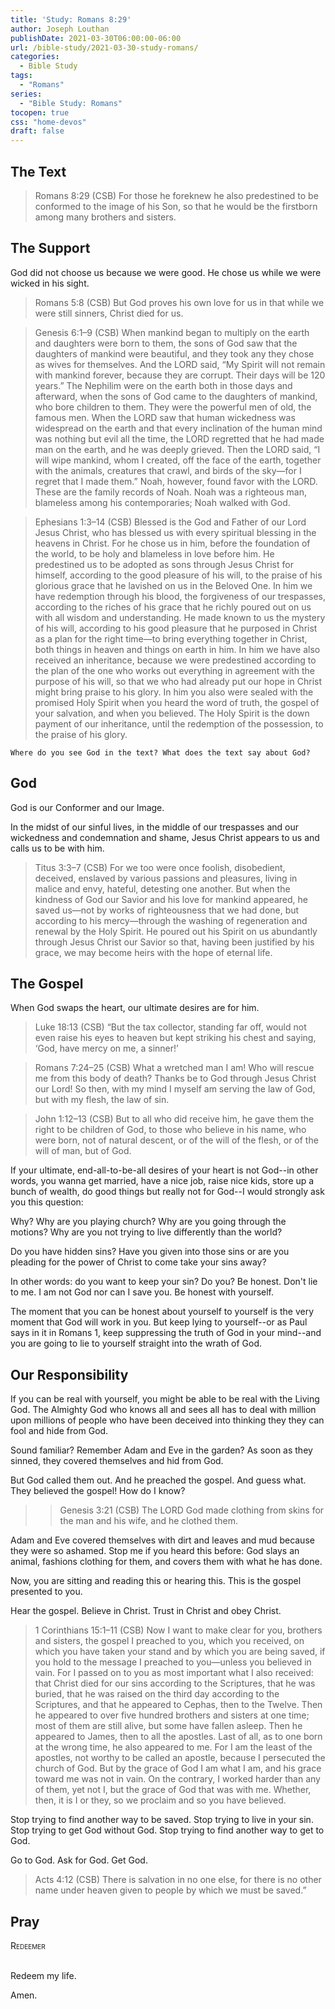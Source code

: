 ```yaml
---
title: 'Study: Romans 8:29'
author: Joseph Louthan
publishDate: 2021-03-30T06:00:00-06:00
url: /bible-study/2021-03-30-study-romans/
categories:
  - Bible Study
tags:
  - "Romans"
series:
  - "Bible Study: Romans"
tocopen: true
css: "home-devos"
draft: false
---
```

## The Text

>Romans 8:29 (CSB) For those he foreknew he also predestined to be conformed to the image of his Son, so that he would be the firstborn among many brothers and sisters.

## The Support

God did not choose us because we were good. He chose us while we were wicked in his sight.

>Romans 5:8 (CSB) But God proves his own love for us in that while we were still sinners, Christ died for us.

>Genesis 6:1–9 (CSB) When mankind began to multiply on the earth and daughters were born to them,  the sons of God saw that the daughters of mankind were beautiful, and they took any they chose as wives for themselves.  And the LORD said, “My Spirit will not remain with mankind forever, because they are corrupt. Their days will be 120 years.”  The Nephilim were on the earth both in those days and afterward, when the sons of God came to the daughters of mankind, who bore children to them. They were the powerful men of old, the famous men.  When the LORD saw that human wickedness was widespread on the earth and that every inclination of the human mind was nothing but evil all the time,  the LORD regretted that he had made man on the earth, and he was deeply grieved.  Then the LORD said, “I will wipe mankind, whom I created, off the face of the earth, together with the animals, creatures that crawl, and birds of the sky—for I regret that I made them.”  Noah, however, found favor with the LORD.  These are the family records of Noah. Noah was a righteous man, blameless among his contemporaries; Noah walked with God.

>Ephesians 1:3–14 (CSB) Blessed is the God and Father of our Lord Jesus Christ, who has blessed us with every spiritual blessing in the heavens in Christ.  For he chose us in him, before the foundation of the world, to be holy and blameless in love before him.  He predestined us to be adopted as sons through Jesus Christ for himself, according to the good pleasure of his will,  to the praise of his glorious grace that he lavished on us in the Beloved One.  In him we have redemption through his blood, the forgiveness of our trespasses, according to the riches of his grace  that he richly poured out on us with all wisdom and understanding.  He made known to us the mystery of his will, according to his good pleasure that he purposed in Christ  as a plan for the right time—to bring everything together in Christ, both things in heaven and things on earth in him.  In him we have also received an inheritance, because we were predestined according to the plan of the one who works out everything in agreement with the purpose of his will,  so that we who had already put our hope in Christ might bring praise to his glory.  In him you also were sealed with the promised Holy Spirit when you heard the word of truth, the gospel of your salvation, and when you believed.  The Holy Spirit is the down payment of our inheritance, until the redemption of the possession, to the praise of his glory.

<div style="page-break-after: always;"></div>

`Where do you see God in the text? What does the text say about God?`

## God

God is our Conformer and our Image.

In the midst of our sinful lives, in the middle of our trespasses and our wickedness and condemnation and shame, Jesus Christ appears to us and calls us to be with him.

>Titus 3:3–7 (CSB) For we too were once foolish, disobedient, deceived, enslaved by various passions and pleasures, living in malice and envy, hateful, detesting one another.  But when the kindness of God our Savior and his love for mankind appeared,  he saved us—not by works of righteousness that we had done, but according to his mercy—through the washing of regeneration and renewal by the Holy Spirit.  He poured out his Spirit on us abundantly through Jesus Christ our Savior  so that, having been justified by his grace, we may become heirs with the hope of eternal life.

## The Gospel

When God swaps the heart, our ultimate desires are for him.

>Luke 18:13 (CSB) “But the tax collector, standing far off, would not even raise his eyes to heaven but kept striking his chest and saying, ‘God, have mercy on me, a sinner!’

>Romans 7:24–25 (CSB) What a wretched man I am! Who will rescue me from this body of death?  Thanks be to God through Jesus Christ our Lord! So then, with my mind I myself am serving the law of God, but with my flesh, the law of sin.

>John 1:12–13 (CSB) But to all who did receive him, he gave them the right to be children of God, to those who believe in his name,  who were born, not of natural descent, or of the will of the flesh, or of the will of man, but of God.

If your ultimate, end-all-to-be-all desires of your heart is not God--in other words, you wanna get married, have a nice job, raise nice kids, store up a bunch of wealth, do good things but really not for God--I would strongly ask you this question:

Why? Why are you playing church?  Why are you going through the motions? Why are you not trying to live differently than the world?

Do you have hidden sins? Have you given into those sins or are you pleading for the power of Christ to come take your sins away?

In other words: do you want to keep your sin? Do you? Be honest. Don't lie to me. I am not God nor can I save you.  Be honest with yourself.

The moment that you can be honest about yourself to yourself is the very moment that God will work in you. But keep lying to yourself--or as Paul says in it in Romans 1, keep suppressing the truth of God in your mind--and you are going to lie to yourself straight into the wrath of God.

## Our Responsibility

If you can be real with yourself, you might be able to be real with the Living God. The Almighty God who knows all and sees all has to deal with million upon millions of people who have been deceived into thinking they they can fool and hide from God.

Sound familiar?  Remember Adam and Eve in the garden? As soon as they sinned, they covered themselves and hid from God.

But God called them out. And he preached the gospel. And guess what. They believed the gospel! How do I know?

>>Genesis 3:21 (CSB) The LORD God made clothing from skins for the man and his wife, and he clothed them.

Adam and Eve covered themselves with dirt and leaves and mud because they were so ashamed. Stop me if you heard this before: God slays an animal, fashions clothing for them, and covers them with what he has done.

Now, you are sitting and reading this or hearing this. This is the gospel presented to you. 

Hear the gospel. Believe in Christ. Trust in Christ and obey Christ.

>1 Corinthians 15:1–11 (CSB) Now I want to make clear for you, brothers and sisters, the gospel I preached to you, which you received, on which you have taken your stand  and by which you are being saved, if you hold to the message I preached to you—unless you believed in vain.  For I passed on to you as most important what I also received: that Christ died for our sins according to the Scriptures,  that he was buried, that he was raised on the third day according to the Scriptures,  and that he appeared to Cephas, then to the Twelve.  Then he appeared to over five hundred brothers and sisters at one time; most of them are still alive, but some have fallen asleep.  Then he appeared to James, then to all the apostles.  Last of all, as to one born at the wrong time, he also appeared to me.  For I am the least of the apostles, not worthy to be called an apostle, because I persecuted the church of God.  But by the grace of God I am what I am, and his grace toward me was not in vain. On the contrary, I worked harder than any of them, yet not I, but the grace of God that was with me.  Whether, then, it is I or they, so we proclaim and so you have believed.

Stop trying to find another way to be saved. Stop trying to live in your sin. Stop trying to get God without God. Stop trying to find another way to get to God.

Go to God. Ask for God. Get God.

>Acts 4:12 (CSB) There is salvation in no one else, for there is no other name under heaven given to people by which we must be saved.”

## Pray

<div style="font-variant: small-caps;">
Redeemer
</div>
&nbsp;

Redeem my life.

Amen.
